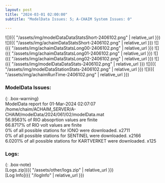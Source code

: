 ```yaml
---
layout: post
title: "2024-03-01 02:00:00"
subtitle: "ModelData Issues: 5; A-CHAIM System Issues: 0"

---
```


![]({{ "/assets/img/modelDataDataStatsShort-2406102.png" | relative_url }})
![]({{ "/assets/img/achaimDataStatsShort-2406102.png" | relative_url }})
![]({{ "/assets/img/achaimDataStatsLong00-2406102.png" | relative_url }})
![]({{ "/assets/img/achaimDataStatsLong01-2406102.png" | relative_url }})
![]({{ "/assets/img/achaimDataStatsLong02-2406102.png" | relative_url }})
![]({{ "/assets/img/modelDataDataStats-2406102.png" | relative_url }})
![]({{ "/assets/img/modelDataStationStats-2406102.png" | relative_url }})
![]({{ "/assets/img/achaimRunTime-2406102.png" | relative_url }})


### ModelData Issues:  
  
{: .box-warning}  
 ModelData report for 01-Mar-2024 02:07:07   
 /home/chaim/ACHAIM_SERVER/A-CHAIM/modelData/2024/061/02/modelData.mat   
 56.9563% of RIO absoprtion values are finite   
 66.8717% of RIO volt values are finite   
 0% of all possible stations for IONO were downloaded. x2711   
 0% of all possible stations for SENTINEL were downloaded. x2166   
 6.0201% of all possible stations for KARTVERKET were downloaded. x125   
  


### Logs:  
  
{: .box-note}  
[Logs.zip]({{ "/assets/other/logs.zip" | relative_url }})  
[Log Info]({{ "/logInfo" | relative_url }})  
